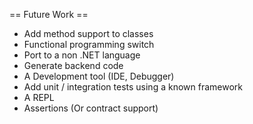 == Future Work ==

* Add method support to classes
* Functional programming switch
* Port to a non .NET language
* Generate backend code
* A Development tool (IDE, Debugger)
* Add unit / integration tests using a known framework
* A REPL
* Assertions (Or contract support)